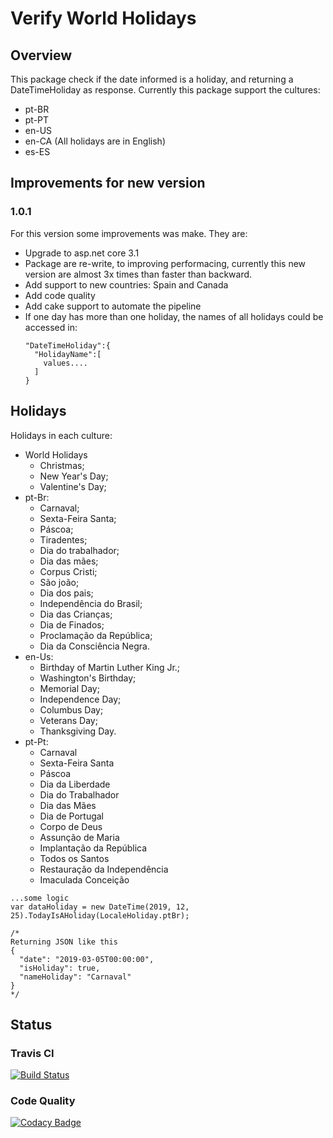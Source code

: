 # Verify World Holidays

## Overview

This package check if the date informed is a holiday, and returning a DateTimeHoliday as response.
Currently this package support the cultures:

* pt-BR
* pt-PT
* en-US
* en-CA (All holidays are in English)
* es-ES

## Improvements for new version

### 1.0.1
  For this version some improvements was make. They are:
  * Upgrade to asp.net core 3.1
  * Package are re-write, to improving performacing, currently this new version are almost 3x times than faster than backward.
  * Add support to new countries: Spain and Canada
  * Add code quality
  * Add cake support to automate the pipeline
  * If one day has more than one holiday, the names of all holidays could be accessed in:
    ```
    "DateTimeHoliday":{
      "HolidayName":[
        values....
      ]
    }
    ```

## Holidays
Holidays in each culture:
  - World Holidays
      * Christmas;
      * New Year's Day;
      * Valentine's Day;
  - pt-Br:
      * Carnaval;
      * Sexta-Feira Santa;
      * Páscoa;
      * Tiradentes;
      * Dia do trabalhador;
      * Dia das mães;
      * Corpus Cristi;
      * São joão;
      * Dia dos pais;
      * Independência do Brasil;
      * Dia das Crianças;
      * Dia de Finados;
      * Proclamação da República;
      * Dia da Consciência Negra.      
  - en-Us:
      * Birthday of Martin Luther King Jr.;
      * Washington's Birthday;
      * Memorial Day;
      * Independence Day;
      * Columbus Day;
      * Veterans Day;
      * Thanksgiving Day.
  - pt-Pt:
      *	Carnaval
      *	Sexta-Feira Santa 
      *	Páscoa 
      *	Dia da Liberdade
      *	Dia do Trabalhador 
      *	Dia das Mães 
      *	Dia de Portugal
      *	Corpo de Deus 
      *	Assunção de Maria
      *	Implantação da República
      *	Todos os Santos
      *	Restauração da Independência
      *	Imaculada Conceição

```
...some logic
var dataHoliday = new DateTime(2019, 12, 25).TodayIsAHoliday(LocaleHoliday.ptBr);

/*
Returning JSON like this
{
  "date": "2019-03-05T00:00:00",
  "isHoliday": true,
  "nameHoliday": "Carnaval"
}
*/
```


## Status

### Travis CI
[![Build Status](https://travis-ci.org/guilhermecaixeta/World.Holiday.DotNetCore2.2.svg?branch=master)](https://travis-ci.org/guilhermecaixeta/World.Holiday.DotNetCore2.2)

### Code Quality
[![Codacy Badge](https://api.codacy.com/project/badge/Grade/a07c597ca4864152ae6bbb88ecb15ada)](https://www.codacy.com/manual/guilhermecaixeta/World.Holiday?utm_source=github.com&amp;utm_medium=referral&amp;utm_content=guilhermecaixeta/World.Holiday&amp;utm_campaign=Badge_Grade)
